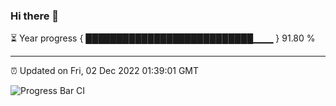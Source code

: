 ### Hi there 👋

⏳ Year progress { ███████████████████████████▁▁▁ } 91.80 %

---

⏰ Updated on Fri, 02 Dec 2022 01:39:01 GMT

![Progress Bar CI](https://github.com/ZhaoGui/ZhaoGui/workflows/Progress%20Bar%20CI/badge.svg)
